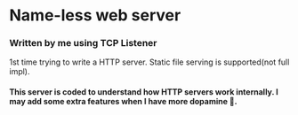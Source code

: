 # Name-less web server
### Written by me using TCP Listener

1st time trying to write a HTTP server. Static file serving is supported(not full impl).

#### This server is coded to understand how HTTP servers work internally. I may add some extra features when I have more dopamine 🧠.